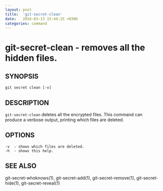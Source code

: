 ```yaml
---
layout: post
title:  'git-secret-clean'
date:   2016-03-13 15:44:15 +0300
categories: command
---
```

git-secret-clean - removes all the hidden files.
================================================

## SYNOPSIS

    git secret clean [-v]


## DESCRIPTION
`git-secret-clean` deletes all the encrypted files. This command can produce a verbose output, printing which files are deleted.


## OPTIONS

    -v  - shows which files are deleted.
    -h  - shows this help.


## SEE ALSO

git-secret-whoknows(1), git-secret-add(1), git-secret-remove(1), git-secret-hide(1), git-secret-reveal(1)
